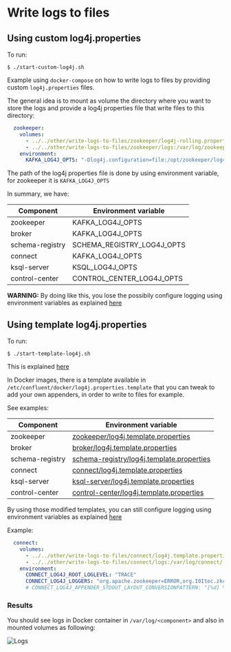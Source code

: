 # Write logs to files

## Using custom log4j.properties

To run:

```
$ ./start-custom-log4j.sh
```

Example using `docker-compose` on how to write logs to files by providing custom `log4j.properties` files.

The general idea is to mount as volume the directory where you want to store the logs and provide a log4j properties file that write files to this directory:

```yml
  zookeeper:
    volumes:
      - ../../other/write-logs-to-files/zookeeper/log4j-rolling.properties:/opt/zookeeper/log4j-rolling.properties
      - ../../other/write-logs-to-files/zookeeper/logs:/var/log/zookeeper/
    environment:
      KAFKA_LOG4J_OPTS: "-Dlog4j.configuration=file:/opt/zookeeper/log4j-rolling.properties"
```

The path of the log4j properties file is done by using environment variable, for zookeeper it is `KAFKA_LOG4J_OPTS`

In summary, we have:

| Component  | Environment variable  |
|---|---|
| zookeeper  |  KAFKA_LOG4J_OPTS |
| broker     |  KAFKA_LOG4J_OPTS |
| schema-registry  |  SCHEMA_REGISTRY_LOG4J_OPTS |
| connect    |  KAFKA_LOG4J_OPTS |
| ksql-server  |  KSQL_LOG4J_OPTS |
| control-center  |  CONTROL_CENTER_LOG4J_OPTS |

**WARNING:** By doing like this, you lose the possibily configure logging using environment variables as explained [here](https://docs.confluent.io/current/installation/docker/operations/logging.html#log4j-log-levels)


## Using template log4j.properties

To run:

```
$ ./start-template-log4j.sh
```

This is explained [here](https://docs.confluent.io/current/installation/docker/development.html#log-to-external-volumes)

In Docker images, there is a template available in `/etc/confluent/docker/log4j.properties.template` that you can tweak to add your own appenders, in order to write to files for example.

See examples:

| Component  | Environment variable  |
|---|---|
| zookeeper  |  [zookeeper/log4j.template.properties](zookeeper/log4j.template.properties) |
| broker     |  [broker/log4j.template.properties](broker/log4j.template.properties) |
| schema-registry  |  [schema-registry/log4j.template.properties](schema-registry/log4j.template.properties) |
| connect    |  [connect/log4j.template.properties](connect/log4j.template.properties) |
| ksql-server  |  [ksql-server/log4j.template.properties](ksql-server/log4j.template.properties) |
| control-center  |  [control-center/log4j.template.properties](control-center/log4j.template.properties) |

By using those modified templates, you can still configure logging using environment variables as explained [here](https://docs.confluent.io/current/installation/docker/operations/logging.html#log4j-log-levels)

Example:

```yml
  connect:
    volumes:
      - ../../other/write-logs-to-files/connect/log4j.template.properties:/etc/confluent/docker/log4j.properties.template
      - ../../other/write-logs-to-files/connect/logs:/var/log/connect/
    environment:
      CONNECT_LOG4J_ROOT_LOGLEVEL: "TRACE"
      CONNECT_LOG4J_LOGGERS: "org.apache.zookeeper=ERROR,org.I0Itec.zkclient=ERROR,org.reflections=ERROR"
      # CONNECT_LOG4J_APPENDER_STDOUT_LAYOUT_CONVERSIONPATTERN: "[%d] %p %m (%c)%n'"
```

### Results

You should see logs in Docker container in `/var/log/<component>` and also in mounted volumes as following:

![Logs](Screenshot1.png)


